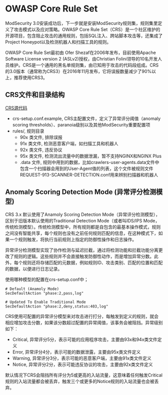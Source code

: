 # OWASP Core Rule Set

ModSecurity 3.0安装成功后，下一步就是安装ModSecurity规则集，规则集里定义了攻击模式以及应对策略。OWASP Core Rule Set（CRS）是一个社区维护的开源项目，包含阻止攻击的通用规则，包括SQL注入、跨站脚本攻击等，还集成了Project Honeypot以及检测机器人和扫描工具的规则。

OWASP Core Rule Set最初由 Ofer Shezaf在2006年发布，目前使用Apache Software License version 2 (ASLv2)授权，由Christian Folini领导的10名开发人员维护。CRS是一个通用的黑名单规则集，由已知用于攻击的代码段组成。CRS的3.0版本（通常称为CRS3）在2016年11月发布，它将误报数量减少了90%以上，推荐使用CRS3。


## CRS文件和目录结构

[CRS源代码](https://github.com/SpiderLabs/owasp-modsecurity-crs)

+ crs-setup.conf.example, CRS主配置文件，定义了异常评分阈值（anomaly scoring thresholds）、paranoia级别以及其他ModSecurity重要配置项
+ rules/, 规则目录
  + 90x 类文件, 排除误报
  + 91x 类文件, 检测恶意客户端，如扫描工具和机器人
  + 92x 类文件, 违反协议
  + 95x 类文件, 检测流出流量中的数据泄漏，暂不支持NGINX和NGINX Plus
  + .data 文件, 规则中用到的数据，比如crawlers-user-agents.data文件中包含一个扫描器会用到的User-Agent值的列表，这个文件被规则文件REQUEST-913-SCANNER-DETECTION.conf用来辨别扫描器和机器人

## Anomaly Scoring Detection Mode (异常评分检测模型)

CRS 3.x 默认使用了Anamoly Scoring Detection Mode（异常评分检测模型），区别于旧版本默认使用的Traditional Detection Mode（或者叫IDS/IPS Mode，传统检测模型）。传统检测模型中，所有规则都是自包含的最基本操作模式，规则之间没有智能共享，每个规则也没有之前任何规则匹配的信息，在这种模式下，如果一个规则触发，将执行当前规则上指定的防御性操作和日志操作。

异常评分检测模型实现了协作检测与延迟拦截，通过将检测功能和拦截功能分离更改了规则的逻辑。这些规则并不会直接触发防御性动作，而是增加异常分数。此外，每个规则还将存储匹配的元数据，例如规则ID、攻击类别、匹配的位置和匹配的数据，以便进行日志记录。

使用哪种模型的配置在crs-setup.conf中；
```
# Default (Anamoly Mode)
SecDefaultAction "phase:2,pass,log"

# Updated To Enable Traditional Mode
SecDefaultAction "phase:2,deny,status:403,log"
```

CRS使用可配置的异常评分模型来对攻击进行打分，每触发到定义的规则，就会相应增加攻击分数，如果该分数超过配置的异常阈值，该事务会被阻挡。异常级别如下：

+ Critical, 异常评分5分，表示可能的应用程序攻击，主要由93x和94x类文件定义
+ Error, 异常评分4分，表示可能的数据泄露，主要由95x类文件定义
+ Warning, 异常评分3分，表示可能的恶意客户端，主要由91x类文件定义
+ Notice, 异常评分2分，表示可能违反协议的攻击，主要由92x类文件定义

默认情况下CRS会阻挡所有评分为5或更高的入站流量，这意味着任何触发Critical规则的入站流量都会被丢弃，触发三个或更多的Notice规则的入站流量也会被丢弃。


